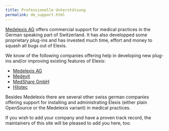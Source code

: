 ```yaml
---
title: Professionelle Unterstützung
permalink: de_support.html
---
```


[Medelexis AG](http://www.medelexis.ch) offers commercial support for
medical practices in the German speaking part of Switzerland. It has
also developped some proprietary plug-ins and has invested much time,
effort and money to squash all bugs out of Elexis.

We know of the following companies offering help in developing new
plug-ins and/or improving existing features of Elexis:
* [Medelexis AG](http://www.medelexis.ch)
* [Medevit](http://www.medevit.at)
* [MedShare GmbH](http://www.medshare.ch)
* [Hilotec](http://www.hilotec.com)

Besides Medelexis there are several other swiss german companies
offering support for installing and administrating Elexis (either plain
OpenSource or the Medelexis variant) in medical practices.

If you wish to add your company and have a proven track record, the
maintainers of this site will be pleased to add you here, too.


